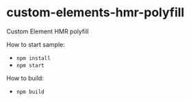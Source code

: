 # custom-elements-hmr-polyfill
Custom Element HMR polyfill

How to start sample:
* `npm install`
* `npm start`

How to build:
* `npm build`